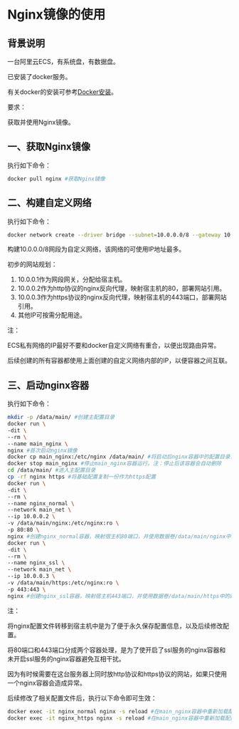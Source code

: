 # Nginx镜像的使用

## 背景说明

一台阿里云ECS，有系统盘，有数据盘。

已安装了docker服务。

有关docker的安装可参考[Docker安装](Docker.md)。

要求：

获取并使用Nginx镜像。

## 一、获取Nginx镜像

执行如下命令：

```bash
docker pull nginx #获取Nginx镜像
```

## 二、构建自定义网络

执行如下命令：

```bash
docker network create --driver bridge --subnet=10.0.0.0/8 --gateway 10.0.0.1 main_net
```

构建10.0.0.0/8网段为自定义网络，该网络的可使用IP地址最多。

初步的网站规划：

1. 10.0.0.1作为网段网关，分配给宿主机。
2. 10.0.0.2作为http协议的nginx反向代理，映射宿主机的80，部署网站引用。
3. 10.0.0.3作为https协议的nginx反向代理，映射宿主机的443端口，部署网站引用。
4. 其他IP可按需分配用途。

注：

ECS私有网络的IP最好不要和docker自定义网络有重合，以便出现路由异常。

后续创建的所有容器都使用上面创建的自定义网络内部的IP，以便容器之间互联。

## 三、启动nginx容器

执行如下命令：

```bash
mkdir -p /data/main/ #创建主配置目录
docker run \
-dit \
--rm \
--name main_nginx \
nginx #首次启动nginx镜像
docker cp main_nginx:/etc/nginx /data/main/ #将启动后nginx容器中的配置目录复制到宿主机，以便永久保存相关配置
docker stop main_nginx #停止main_nginx容器运行。注：停止后该容器会自动删除
cd /data/main/ #进入主配置目录
cp -rf nginx https #将基础配置复制一份作为https配置
docker run \
-dit \
--rm \
--name nginx_normal \
--network main_net \
--ip 10.0.0.2 \
-v /data/main/nginx:/etc/nginx:ro \
-p 80:80 \
nginx #创建nginx_normal容器，映射宿主机80端口，并使用数据卷/data/main/nginx中的配置
docker run \
-dit \
--rm \
--name nginx_ssl \
--network main_net \
--ip 10.0.0.3 \
-v /data/main/https:/etc/nginx:ro \
-p 443:443 \
nginx #创建nginx_ssl容器，映射宿主机443端口，并使用数据卷/data/main/https中的配置
```

注：

将nginx配置文件转移到宿主机中是为了便于永久保存配置信息，以及后续修改配置。

将80端口和443端口分成两个容器处理，是为了使开启了ssl服务的nginx容器和未开启ssl服务的nginx容器避免互相干扰。

因为有时候需要在这台服务器上同时放http协议和https协议的网站，如果只使用一个nginx容器会造成异常。

后续修改了相关配置文件后，执行以下命令即可生效：

```bash
docker exec -it nginx_normal nginx -s reload #在main_nginx容器中重新加载配置文件
docker exec -it nginx_https nginx -s reload #在main_nginx容器中重新加载配置文件
```
